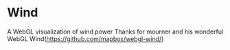 # Wind
A WebGL visualization of wind power
Thanks for mourner and his wonderful WebGL Wind(https://github.com/mapbox/webgl-wind/)
